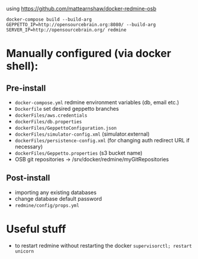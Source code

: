 using https://github.com/mattearnshaw/docker-redmine-osb

`docker-compose build --build-arg GEPPETTO_IP=http://opensourcebrain.org:8080/ --build-arg SERVER_IP=http://opensourcebrain.org/ redmine`

# Manually configured (via docker shell):
## Pre-install
* `docker-compose.yml` redmine environment variables (db, email etc.)
* `Dockerfile` set desired geppetto branches
* `dockerFiles/aws.credentials`
* `dockerFiles/db.properties`
* `dockerFiles/GeppettoConfiguration.json`
* `dockerFiles/simulator-config.xml` (simulator.external)
* `dockerFiles/persistence-config.xml` (for changing auth redirect URL if necessary)
* `dockerFiles/Geppetto.properties` (s3 bucket name)
* OSB git repositories -> /srv/docker/redmine/myGitRepositories

## Post-install
* importing any existing databases
* change database default password
* `redmine/config/props.yml`

# Useful stuff
* to restart redmine without restarting the docker `supervisorctl; restart unicorn`
